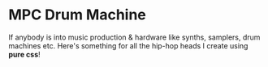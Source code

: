 # MPC Drum Machine 
If anybody is into music production & hardware like synths, samplers, drum machines etc. Here's something for all the hip-hop heads
I create using <b>pure css</b>! 
